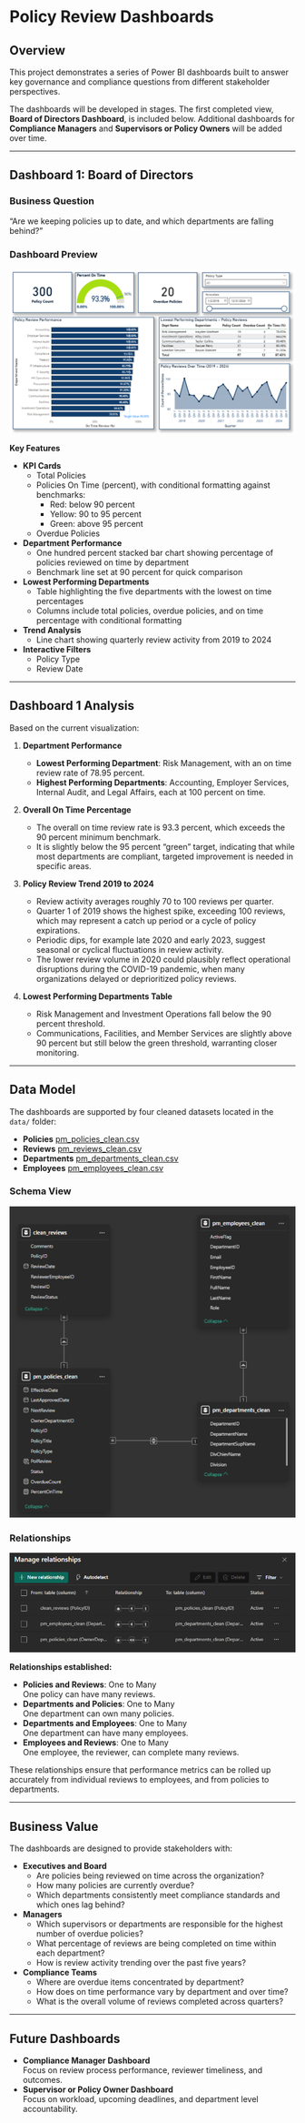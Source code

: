 # Policy Review Dashboards

## Overview
This project demonstrates a series of Power BI dashboards built to answer key governance and compliance questions from different stakeholder perspectives.

The dashboards will be developed in stages. The first completed view, **Board of Directors Dashboard**, is included below. Additional dashboards for **Compliance Managers** and **Supervisors or Policy Owners** will be added over time.

---

## Dashboard 1: Board of Directors

### Business Question
“Are we keeping policies up to date, and which departments are falling behind?”

### Dashboard Preview
![Policy Review Dashboard](Policy-Review-Summary3.png)

**Key Features**
- **KPI Cards**
  - Total Policies
  - Policies On Time (percent), with conditional formatting against benchmarks:
    - Red: below 90 percent
    - Yellow: 90 to 95 percent
    - Green: above 95 percent
  - Overdue Policies
- **Department Performance**
  - One hundred percent stacked bar chart showing percentage of policies reviewed on time by department
  - Benchmark line set at 90 percent for quick comparison
- **Lowest Performing Departments**
  - Table highlighting the five departments with the lowest on time percentages
  - Columns include total policies, overdue policies, and on time percentage with conditional formatting
- **Trend Analysis**
  - Line chart showing quarterly review activity from 2019 to 2024
- **Interactive Filters**
  - Policy Type
  - Review Date

---

## Dashboard 1 Analysis

Based on the current visualization:

1. **Department Performance**
   - **Lowest Performing Department**: Risk Management, with an on time review rate of 78.95 percent.
   - **Highest Performing Departments**: Accounting, Employer Services, Internal Audit, and Legal Affairs, each at 100 percent on time.

2. **Overall On Time Percentage**
   - The overall on time review rate is 93.3 percent, which exceeds the 90 percent minimum benchmark.
   - It is slightly below the 95 percent “green” target, indicating that while most departments are compliant, targeted improvement is needed in specific areas.

3. **Policy Review Trend 2019 to 2024**
   - Review activity averages roughly 70 to 100 reviews per quarter.
   - Quarter 1 of 2019 shows the highest spike, exceeding 100 reviews, which may represent a catch up period or a cycle of policy expirations.
   - Periodic dips, for example late 2020 and early 2023, suggest seasonal or cyclical fluctuations in review activity.
   - The lower review volume in 2020 could plausibly reflect operational disruptions during the COVID-19 pandemic, when many organizations delayed or deprioritized policy reviews.

4. **Lowest Performing Departments Table**
   - Risk Management and Investment Operations fall below the 90 percent threshold.
   - Communications, Facilities, and Member Services are slightly above 90 percent but still below the green threshold, warranting closer monitoring.

---

## Data Model

The dashboards are supported by four cleaned datasets located in the `data/` folder:

- **Policies** [pm_policies_clean.csv](../data/pm_policies_clean.csv)
- **Reviews** [pm_reviews_clean.csv](../data/pm_reviews_clean.csv)
- **Departments** [pm_departments_clean.csv](../data/pm_departments_clean.csv)
- **Employees** [pm_employees_clean.csv](../data/pm_employees_clean.csv) 

### Schema View
![Schema](PBI-Schema.png) 

### Relationships
![Relationships](Schema-Relationships.png)

**Relationships established:**
- **Policies and Reviews**: One to Many  
  One policy can have many reviews.
- **Departments and Policies**: One to Many  
  One department can own many policies.
- **Departments and Employees**: One to Many  
  One department can have many employees.
- **Employees and Reviews**: One to Many  
  One employee, the reviewer, can complete many reviews.

These relationships ensure that performance metrics can be rolled up accurately from individual reviews to employees, and from policies to departments.

---

## Business Value
The dashboards are designed to provide stakeholders with:
- **Executives and Board**
  - Are policies being reviewed on time across the organization?
  - How many policies are currently overdue?
  - Which departments consistently meet compliance standards and which ones lag behind?
- **Managers**
  - Which supervisors or departments are responsible for the highest number of overdue policies?
  - What percentage of reviews are being completed on time within each department?
  - How is review activity trending over the past five years?
- **Compliance Teams**
  - Where are overdue items concentrated by department?
  - How does on time performance vary by department and over time?
  - What is the overall volume of reviews completed across quarters?

---

## Future Dashboards
- **Compliance Manager Dashboard**  
  Focus on review process performance, reviewer timeliness, and outcomes.
- **Supervisor or Policy Owner Dashboard**  
  Focus on workload, upcoming deadlines, and department level accountability.
